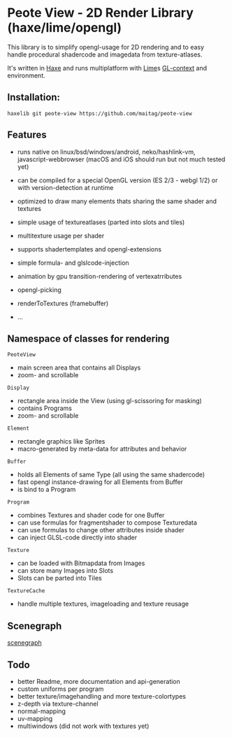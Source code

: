 # Peote View - 2D Render Library (haxe/lime/opengl)

This library is to simplify opengl-usage for 2D rendering and to easy  
handle procedural shadercode and imagedata from texture-atlases.
  
It's written in [Haxe](http://haxe.org) and runs multiplatform with [Lime](https://github.com/haxelime/lime)s [GL-context](https://github.com/haxelime/lime/tree/develop/src/lime/graphics/opengl) and environment.  

## Installation:
```
haxelib git peote-view https://github.com/maitag/peote-view
```


## Features

- runs native on linux/bsd/windows/android, neko/hashlink-vm, javascript-webbrowser
  (macOS and iOS should run but not much tested yet)  
- can be compiled for a special OpenGL version (ES 2/3 - webgl 1/2) or with version-detection at runtime
  
- optimized to draw many elements thats sharing the same shader and textures
- simple usage of textureatlases (parted into slots and tiles)
- multitexture usage per shader
- supports shadertemplates and opengl-extensions
- simple formula- and glslcode-injection
- animation by gpu transition-rendering of vertexatrributes
- opengl-picking
- renderToTextures (framebuffer)
- ...


## Namespace of classes for rendering

`PeoteView`
- main screen area that contains all Displays
- zoom- and scrollable


`Display`
- rectangle area inside the View (using gl-scissoring for masking)
- contains Programs
- zoom- and scrollable

	  
`Element`
- rectangle graphics like Sprites
- macro-generated by meta-data for attributes and behavior


`Buffer`
- holds all Elements of same Type (all using the same shadercode)
- fast opengl instance-drawing for all Elements from Buffer
- is bind to a Program 


`Program`
- combines Textures and shader code for one Buffer
- can use formulas for fragmentshader to compose Texturedata 
- can use formulas to change other attributes inside shader
- can inject GLSL-code directly into shader

   
`Texture`
- can be loaded with Bitmapdata from Images
- can store many Images into Slots
- Slots can be parted into Tiles


`TextureCache`
- handle multiple textures, imageloading and texture reusage



## Scenegraph
[scenegraph](https://raw.githubusercontent.com/maitag/peote-view/master/doc/PeoteVIew.png)




## Todo
- better Readme, more documentation and api-generation
- custom uniforms per program
- better texture/imagehandling and more texture-colortypes
- z-depth via texture-channel
- normal-mapping
- uv-mapping
- multiwindows (did not work with textures yet)